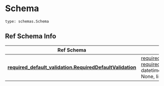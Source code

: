# Schema
```
type: schemas.Schema
```

## Ref Schema Info
Ref Schema | Input Type | Output Type
---------- | ---------- | -----------
[**required_default_validation.RequiredDefaultValidation**](../../../../../../components/schema/required_default_validation.md) | [required_default_validation.RequiredDefaultValidationDictInput](../../../../../../components/schema/required_default_validation.md#requireddefaultvalidationdictinput), [required_default_validation.RequiredDefaultValidationDict](../../../../../../components/schema/required_default_validation.md#requireddefaultvalidationdict), str, datetime.date, datetime.datetime, uuid.UUID, int, float, bool, None, list, tuple, bytes, io.FileIO, io.BufferedReader | [required_default_validation.RequiredDefaultValidationDict](../../../../../../components/schema/required_default_validation.md#requireddefaultvalidationdict), str, float, int, bool, None, tuple, bytes, io.FileIO
